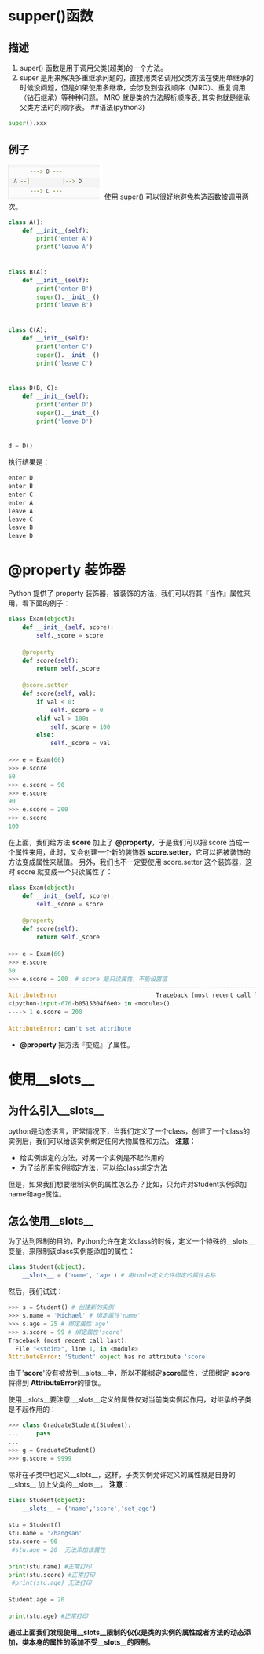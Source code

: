# supper()函数
## 描述
1. super() 函数是用于调用父类(超类)的一个方法。
2. super 是用来解决多重继承问题的，直接用类名调用父类方法在使用单继承的时候没问题，但是如果使用多继承，会涉及到查找顺序（MRO）、重复调用（钻石继承）等种种问题。
MRO 就是类的方法解析顺序表, 其实也就是继承父类方法时的顺序表。
##语法(python3)
~~~python
super().xxx
~~~


## 例子


![](../images/菱形继承.jpg)
使用 super() 可以很好地避免构造函数被调用两次。
~~~python
class A():
    def __init__(self):
        print('enter A')
        print('leave A')


class B(A):
    def __init__(self):
        print('enter B')
        super().__init__()
        print('leave B')


class C(A):
    def __init__(self):
        print('enter C')
        super().__init__()
        print('leave C')


class D(B, C):
    def __init__(self):
        print('enter D')
        super().__init__()
        print('leave D')


d = D()
~~~
执行结果是：
~~~python
enter D
enter B
enter C
enter A
leave A
leave C
leave B
leave D
~~~


# @property  装饰器
Python 提供了 property 装饰器，被装饰的方法，我们可以将其『当作』属性来用，看下面的例子：
~~~python
class Exam(object):
    def __init__(self, score):
        self._score = score

    @property
    def score(self):
        return self._score

    @score.setter
    def score(self, val):
        if val < 0:
            self._score = 0
        elif val > 100:
            self._score = 100
        else:
            self._score = val

>>> e = Exam(60)
>>> e.score
60
>>> e.score = 90
>>> e.score
90
>>> e.score = 200
>>> e.score
100
~~~
在上面，我们给方法 **score** 加上了 **@property**，于是我们可以把 score 当成一个属性来用，此时，又会创建一个新的装饰器 **score.setter**，它可以把被装饰的方法变成属性来赋值。
另外，我们也不一定要使用 score.setter 这个装饰器，这时 score 就变成一个只读属性了：
~~~python
class Exam(object):
    def __init__(self, score):
        self._score = score

    @property
    def score(self):
        return self._score

>>> e = Exam(60)
>>> e.score
60
>>> e.score = 200  # score 是只读属性，不能设置值
---------------------------------------------------------------------------
AttributeError                            Traceback (most recent call last)
<ipython-input-676-b0515304f6e0> in <module>()
----> 1 e.score = 200

AttributeError: can't set attribute
~~~
*  **@property** 把方法『变成』了属性。
  

# 使用__slots__

## 为什么引入__slots__
python是动态语言，正常情况下，当我们定义了一个class，创建了一个class的实例后，我们可以给该实例绑定任何大物属性和方法。
**注意：**
* 给实例绑定的方法，对另一个实例是不起作用的
* 为了给所用实例绑定方法，可以给class绑定方法
  
但是，如果我们想要限制实例的属性怎么办？比如，只允许对Student实例添加name和age属性。


## 怎么使用__slots__
为了达到限制的目的，Python允许在定义class的时候，定义一个特殊的__slots__变量，来限制该class实例能添加的属性：
~~~python
class Student(object):
    __slots__ = ('name', 'age') # 用tuple定义允许绑定的属性名称
~~~
然后，我们试试：
~~~python
>>> s = Student() # 创建新的实例
>>> s.name = 'Michael' # 绑定属性'name'
>>> s.age = 25 # 绑定属性'age'
>>> s.score = 99 # 绑定属性'score'
Traceback (most recent call last):
  File "<stdin>", line 1, in <module>
AttributeError: 'Student' object has no attribute 'score'
~~~
由于'**score**'没有被放到__slots__中，所以不能绑定**score**属性，试图绑定 **score**将得到 **AttributeError**的错误。

使用__slots__要注意,__slots__定义的属性仅对当前类实例起作用，对继承的子类是不起作用的：
~~~python
>>> class GraduateStudent(Student):
...     pass
...
>>> g = GraduateStudent()
>>> g.score = 9999
~~~

除非在子类中也定义__slots__，这样，子类实例允许定义的属性就是自身的__slots__ 加上父类的__slots__。
**注意：**
~~~python
class Student(object):
	__slots__ = ('name','score','set_age')

stu = Student()
stu.name = 'Zhangsan'
stu.score = 90
 #stu.age = 20  无法添加该属性

print(stu.name) #正常打印
print(stu.score) #正常打印
 #print(stu.age) 无法打印

Student.age = 20

print(stu.age) #正常打印
~~~
**通过上面我们发现使用__slots__限制的仅仅是类的实例的属性或者方法的动态添加，类本身的属性的添加不受__slots__的限制。**